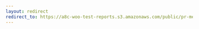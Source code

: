 ```yaml
---
layout: redirect
redirect_to: https://a8c-woo-test-reports.s3.amazonaws.com/public/pr-merge/39912/api/index.html
---
```

